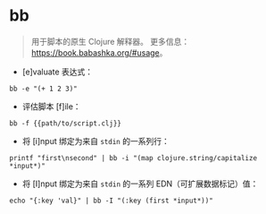 # bb

> 用于脚本的原生 Clojure 解释器。
> 更多信息：<https://book.babashka.org/#usage>。

- [e]valuate 表达式：

`bb -e "(+ 1 2 3)"`

- 评估脚本 [f]ile：

`bb -f {{path/to/script.clj}}`

- 将 [i]nput 绑定为来自 `stdin` 的一系列行：

`printf "first\nsecond" | bb -i "(map clojure.string/capitalize *input*)"`

- 将 [I]nput 绑定为来自 `stdin` 的一系列 EDN（可扩展数据标记）值：

`echo "{:key 'val}" | bb -I "(:key (first *input*))"`